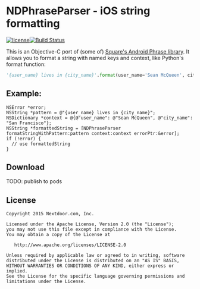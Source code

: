 NDPhraseParser - iOS string formatting
======================================

[![license](http://img.shields.io/badge/license-apache_2.0-red.svg?style=flat)](https://github.com/Nextdoor/NDPhraseParser/blob/master/LICENSE)[![Build Status](https://travis-ci.org/Nextdoor/NDRefresh.svg?branch=master)](https://travis-ci.org/Nextdoor/NDPhraseParser)

This is an Objective-C port of (some of) [Square's Android Phrase library](https://github.com/square/phrase). It allows you to format a string with named keys and context, like Python's format function:

```python
'{user_name} lives in {city_name}'.format(user_name='Sean McQueen', city_name='San Francisco')
```

Example:
--------

```obj-c
NSError *error;
NSString *pattern = @"{user_name} lives in {city_name}";
NSDictionary *context = @{@"user_name": @"Sean McQueen", @"city_name": "San Francisco"};
NSString *formattedString = [NDPhraseParser formatStringWithPattern:pattern context:context errorPtr:&error];
if (!error) {
  // use formattedString
}
```

Download
--------

TODO: publish to pods

License
-------

    Copyright 2015 Nextdoor.com, Inc.

    Licensed under the Apache License, Version 2.0 (the "License");
    you may not use this file except in compliance with the License.
    You may obtain a copy of the License at

       http://www.apache.org/licenses/LICENSE-2.0

    Unless required by applicable law or agreed to in writing, software
    distributed under the License is distributed on an "AS IS" BASIS,
    WITHOUT WARRANTIES OR CONDITIONS OF ANY KIND, either express or implied.
    See the License for the specific language governing permissions and
    limitations under the License.
